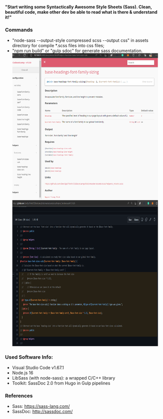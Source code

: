 ####  "Start writing some Syntactically Awesome Style Sheets (Sass). Clean, beautiful code, make other dev be able to read what is there & understand it!"<br>

### Commands
- "node-sass --output-style compressed scss --output css" in assets directory for compile *.scss files into css files; 
- "npm run build" or "gulp sdoc" for generate sass documentation.<br>
<img src="img/default_theme.png" height="480" /><br>
<img src="img/viewsource.png" height="480" /> <br>

### Used Software Info:
- Visual Studio Code v1.67.1
- Node.js 16
- LibSass (with node-sass): a wrapped C/C++ library
- Toolkit: SassDoc 2.0 from Hugo in Gulp pipelines

### References
- Sass: https://sass-lang.com/
- SassDoc: http://sassdoc.com/